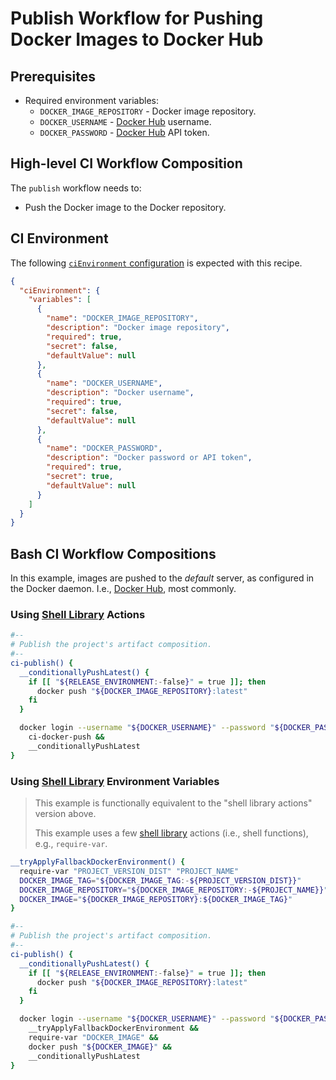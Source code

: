 # Publish Workflow for Pushing Docker Images to Docker Hub

## Prerequisites

* Required environment variables:
  * `DOCKER_IMAGE_REPOSITORY` - Docker image repository.
  * `DOCKER_USERNAME` - [Docker Hub][] username.
  * `DOCKER_PASSWORD` - [Docker Hub][] API token.

## High-level CI Workflow Composition

The `publish` workflow needs to:

* Push the Docker image to the Docker repository.

## CI Environment

The following [`ciEnvironment` configuration][opinionated project structure] is expected with this recipe.

```json
{
  "ciEnvironment": {
    "variables": [
      {
        "name": "DOCKER_IMAGE_REPOSITORY",
        "description": "Docker image repository",
        "required": true,
        "secret": false,
        "defaultValue": null
      },
      {
        "name": "DOCKER_USERNAME",
        "description": "Docker username",
        "required": true,
        "secret": false,
        "defaultValue": null
      },
      {
        "name": "DOCKER_PASSWORD",
        "description": "Docker password or API token",
        "required": true,
        "secret": true,
        "defaultValue": null
      }
    ]
  }
}
```

## Bash CI Workflow Compositions

In this example, images are pushed to the _default_ server, as configured in the Docker daemon. I.e., [Docker Hub][], most commonly.

### Using [Shell Library][shell library] Actions

```bash
#--
# Publish the project's artifact composition.
#--
ci-publish() {
  __conditionallyPushLatest() {
    if [[ "${RELEASE_ENVIRONMENT:-false}" = true ]]; then
      docker push "${DOCKER_IMAGE_REPOSITORY}:latest"
    fi
  }

  docker login --username "${DOCKER_USERNAME}" --password "${DOCKER_PASSWORD}" &&
    ci-docker-push &&
    __conditionallyPushLatest
}
```

### Using [Shell Library][shell library] Environment Variables

> This example is functionally equivalent to the "shell library actions" version above.
>
> This example uses a few [shell library][] actions (i.e., shell functions), e.g., `require-var`.

```bash
__tryApplyFallbackDockerEnvironment() {
  require-var "PROJECT_VERSION_DIST" "PROJECT_NAME"
  DOCKER_IMAGE_TAG="${DOCKER_IMAGE_TAG:-${PROJECT_VERSION_DIST}}"
  DOCKER_IMAGE_REPOSITORY="${DOCKER_IMAGE_REPOSITORY:-${PROJECT_NAME}}"
  DOCKER_IMAGE="${DOCKER_IMAGE_REPOSITORY}:${DOCKER_IMAGE_TAG}"
}

#--
# Publish the project's artifact composition.
#--
ci-publish() {
  __conditionallyPushLatest() {
    if [[ "${RELEASE_ENVIRONMENT:-false}" = true ]]; then
      docker push "${DOCKER_IMAGE_REPOSITORY}:latest"
    fi
  }

  docker login --username "${DOCKER_USERNAME}" --password "${DOCKER_PASSWORD}" &&
    __tryApplyFallbackDockerEnvironment &&
    require-var "DOCKER_IMAGE" &&
    docker push "${DOCKER_IMAGE}" &&
    __conditionallyPushLatest
}
```

[Docker Hub]: https://hub.docker.com/
[opinionated project structure]: ../../use/project-structure.md
[shell library]: ../../use/ci-library.md
